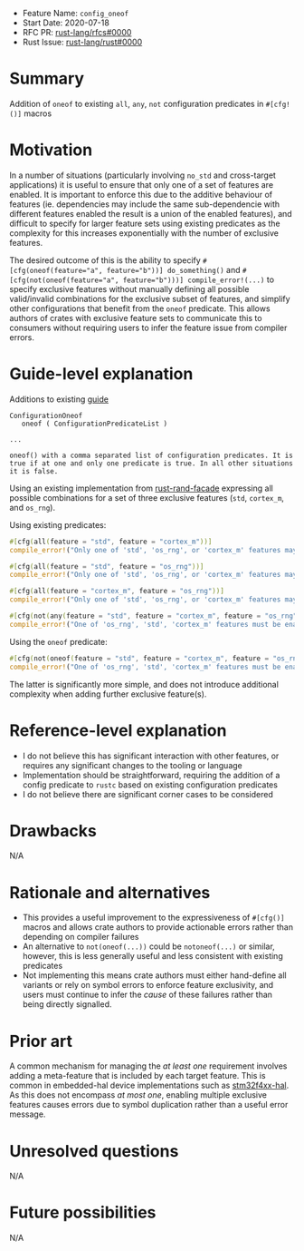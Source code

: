 - Feature Name: `config_oneof`
- Start Date: 2020-07-18
- RFC PR: [rust-lang/rfcs#0000](https://github.com/rust-lang/rfcs/pull/0000)
- Rust Issue: [rust-lang/rust#0000](https://github.com/rust-lang/rust/issues/0000)

# Summary
[summary]: #summary

Addition of `oneof` to existing `all`, `any`, `not` configuration predicates in `#[cfg!()]` macros

# Motivation
[motivation]: #motivation

In a number of situations (particularly involving `no_std` and cross-target applications) it is useful to ensure that only one of a set of features are enabled.
It is important to enforce this due to the additive behaviour of features (ie. dependencies may include the same sub-dependencie with different features enabled the result is a union of the enabled features), and difficult to specify for larger feature sets using existing predicates as the complexity for this increases exponentially with the number of exclusive features.

The desired outcome of this is the ability to specify `#[cfg(oneof(feature="a", feature="b"))] do_something()` and `#[cfg(not(oneof(feature="a", feature="b")))] compile_error!(...)` to specify exclusive features without manually defining all possible valid/invalid combinations for the exclusive subset of features, and simplify other configurations that benefit from the `oneof` predicate.
This allows authors of crates with exclusive feature sets to communicate this to consumers without requiring users to infer the feature issue from compiler errors.


# Guide-level explanation
[guide-level-explanation]: #guide-level-explanation

Additions to existing [guide](https://doc.rust-lang.org/reference/conditional-compilation.html)

``` 
ConfigurationOneof
   oneof ( ConfigurationPredicateList )
   
...

oneof() with a comma separated list of configuration predicates. It is true if at one and only one predicate is true. In all other situations it is false.
```

Using an existing implementation from [rust-rand-facade](https://github.com/ryankurte/rust-rand-facade/blob/master/src/lib.rs) expressing all possible combinations for a set of three exclusive features (`std`, `cortex_m`, and `os_rng`).

Using existing predicates:

```rust
#[cfg(all(feature = "std", feature = "cortex_m"))]
compile_error!("Only one of 'std', 'os_rng', or 'cortex_m' features may be enabled");

#[cfg(all(feature = "std", feature = "os_rng"))]
compile_error!("Only one of 'std', 'os_rng', or 'cortex_m' features may be enabled");

#[cfg(all(feature = "cortex_m", feature = "os_rng"))]
compile_error!("Only one of 'std', 'os_rng', or 'cortex_m' features may be enabled");

#[cfg(not(any(feature = "std", feature = "cortex_m", feature = "os_rng")))]
compile_error!("One of 'os_rng', 'std', 'cortex_m' features must be enabled");
```

Using the `oneof` predicate:
```rust
#[cfg(not(oneof(feature = "std", feature = "cortex_m", feature = "os_rng")))]
compile_error!("One of 'os_rng', 'std', 'cortex_m' features must be enabled");
```

The latter is significantly more simple, and does not introduce additional complexity when adding further exclusive feature(s).

# Reference-level explanation
[reference-level-explanation]: #reference-level-explanation

- I do not believe this has significant interaction with other features, or requires any significant changes to the tooling or language
- Implementation should be straightforward, requiring the addition of a config predicate to `rustc` based on existing configuration predicates
- I do not believe there are significant corner cases to be considered

# Drawbacks
[drawbacks]: #drawbacks

N/A

# Rationale and alternatives
[rationale-and-alternatives]: #rationale-and-alternatives

- This provides a useful improvement to the expressiveness of `#[cfg()]` macros and allows crate authors to provide actionable errors rather than depending on compiler failures
- An alternative to `not(oneof(...))` could be `notoneof(...)` or similar, however, this is less generally useful and less consistent with existing predicates
- Not implementing this means crate authors must either hand-define all variants or rely on symbol errors to enforce feature exclusivity, and users must continue to infer the _cause_ of these failures rather than being directly signalled.

# Prior art
[prior-art]: #prior-art

A common mechanism for managing the _at least one_ requirement involves adding a meta-feature that is included by each target feature.
This is common in embedded-hal device implementations such as [stm32f4xx-hal](https://github.com/stm32-rs/stm32f4xx-hal/blob/master/Cargo.toml).
As this does not encompass _at most one_, enabling multiple exclusive features causes errors due to symbol duplication rather than a useful error message.

# Unresolved questions
[unresolved-questions]: #unresolved-questions

N/A

# Future possibilities
[future-possibilities]: #future-possibilities

N/A

